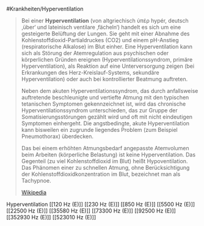 #Krankheiten/Hyperventilation
> Bei einer **Hyperventilation** (von altgriechisch ὑπέρ hypér, deutsch ‚über‘ und lateinisch ventilare ‚fächeln‘) handelt es sich um eine gesteigerte Belüftung der Lungen. Sie geht mit einer Abnahme des Kohlenstoffdioxid-Partialdruckes (CO2) und einem pH-Anstieg (respiratorische Alkalose) im Blut einher. Eine Hyperventilation kann sich als Störung der Atemregulation aus psychischen oder körperlichen Gründen ereignen (Hyperventilationssyndrom, primäre Hyperventilation), als Reaktion auf eine Unterversorgung zeigen (bei Erkrankungen des Herz-Kreislauf-Systems, sekundäre Hyperventilation) oder auch bei kontrollierter Beatmung auftreten.
>
> Neben dem akuten Hyperventilationssyndrom, das durch anfallsweise auftretende beschleunigte und vertiefte Atmung mit den typischen tetanischen Symptomen gekennzeichnet ist, wird das chronische Hyperventilationssyndrom unterschieden, das zur Gruppe der Somatisierungsstörungen gezählt wird und oft mit nicht eindeutigen Symptomen einhergeht. Die angstbedingte, akute Hyperventilation kann bisweilen ein zugrunde liegendes Problem (zum Beispiel Pneumothorax) überdecken.
>
> Das bei einem erhöhten Atmungsbedarf angepasste Atemvolumen beim Arbeiten (körperliche Belastung) ist keine Hyperventilation. Das Gegenteil (zu viel Kohlenstoffdioxid im Blut) heißt Hypoventilation. Das Phänomen einer zu schnellen Atmung, ohne Berücksichtigung der Kohlenstoffdioxidkonzentration im Blut, bezeichnet man als Tachypnoe.
>
> [Wikipedia](https://de.wikipedia.org/wiki/Hyperventilation)

Hyperventilation
[[120 Hz (E)]]
[[230 Hz (E)]]
[[850 Hz (E)]]
[[5500 Hz (E)]]
[[22500 Hz (E)]]
[[35580 Hz (E)]]
[[73300 Hz (E)]]
[[92500 Hz (E)]]
[[352930 Hz (E)]]
[[523010 Hz (E)]]